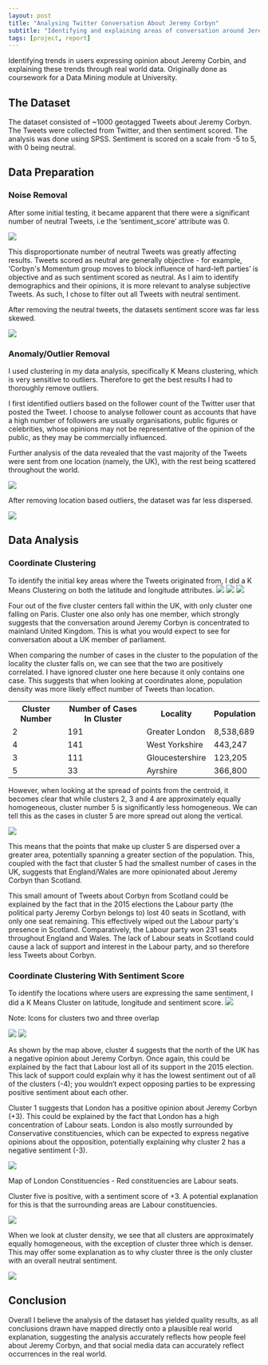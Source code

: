 ```yaml
---
layout: post
title: "Analysing Twitter Conversation About Jeremy Corbyn"
subtitle: "Identifying and explaining areas of conversation around Jeremy Corbyn."
tags: [project, report]
---
```


Identifying trends in users expressing opinion about Jeremy Corbin, and explaining these trends through real world data. Originally done as coursework for a Data Mining module at University.

<h2>The Dataset</h2>
The dataset consisted of ~1000 geotagged Tweets about Jeremy Corbyn. The Tweets were collected from Twitter, and then sentiment scored. The analysis was done using SPSS. Sentiment is scored on a scale from -5 to 5, with 0 being neutral. 

<h2>Data Preparation</h2>
<h3>Noise Removal</h3>
<p>After some initial testing, it became apparent that there were a significant number of neutral Tweets, i.e  the ‘sentiment_score’ attribute was 0.</p>

<div class="text-center">
	<img src="{{ site.url | append: '/img/jeremy-corbyn-twitter-analysis/histogram1.png' }}" class="img-center">
</div>

This disproportionate number of neutral Tweets was greatly affecting results. Tweets scored as neutral are generally objective - for example, ‘Corbyn's Momentum group moves to block influence of hard-left parties’ is objective and as such sentiment scored as neutral. As I aim to identify demographics and their opinions, it is more relevant to analyse subjective Tweets. As such, I chose to filter out all Tweets with neutral sentiment.

After removing the neutral tweets, the datasets sentiment score was far less skewed.

<img src="{{ site.url | append: '/img/jeremy-corbyn-twitter-analysis/histogram2.png' }}" class="img-center">

<h3>Anomaly/Outlier Removal</h3>
I used clustering in my data analysis, specifically K Means clustering, which is very sensitive to outliers. Therefore to get the best results I had to thoroughly remove outliers.

I first identified outliers based on the follower count of the Twitter user that posted the Tweet. I choose to analyse follower count as accounts that have a high number of followers are usually organisations, public figures or celebrities, whose opinions may not be representative of the opinion of the public, as they may be commercially influenced.

Further analysis of the data revealed that the vast majority of the Tweets were sent from one location (namely, the UK), with the rest being scattered throughout the world.

<img src="{{ site.url | append: '/img/jeremy-corbyn-twitter-analysis/scatter1.png' }}" class="img-center">

After removing location based outliers, the dataset was far less dispersed.

<img src="{{ site.url | append: '/img/jeremy-corbyn-twitter-analysis/scatter2.png' }}" class="img-center">

<h2>Data Analysis</h2>

<h3>Coordinate Clustering</h3>
To identify the initial key areas where the Tweets originated from, I did a K Means Clustering on both the latitude and longitude attributes. 

<img src="{{ site.url | append: '/img/jeremy-corbyn-twitter-analysis/cluster1.png' }}" class="img-center">
<img src="{{ site.url | append: '/img/jeremy-corbyn-twitter-analysis/cluster1table1.png' }}" class="img-center">
<img src="{{ site.url | append: '/img/jeremy-corbyn-twitter-analysis/cluster1table2.png' }}" class="img-center">

Four out of the five cluster centers fall within the UK, with only cluster one falling on Paris. Cluster one also only has one member, which strongly suggests that the conversation around Jeremy Corbyn is concentrated to mainland United Kingdom. This is what you would expect to see for conversation about a UK member of parliament.

When comparing the number of cases in the cluster to the population of the locality the cluster falls on, we can see that the two are positively correlated. I have ignored cluster one here because it only contains one case. This suggests that when looking at coordinates alone, population density was more likely effect number of Tweets than location.

<table>
	<tr>
		<th>Cluster Number</th>
		<th>Number of Cases In Cluster</th>
		<th>Locality</th>
		<th>Population</th>
	</tr>
	<tr>
		<td>2</td>
		<td>191</td>
		<td>Greater London</td>
		<td>8,538,689</td>
	</tr>
	<tr>
		<td>4</td>
		<td>141</td>
		<td>West Yorkshire</td>
		<td>443,247</td>
	</tr>
	<tr>
		<td>3</td>
		<td>111</td>
		<td>Gloucestershire</td>
		<td>123,205</td>
	</tr>
	<tr>
		<td>5</td>
		<td>33</td>
		<td>Ayrshire </td>
		<td>366,800</td>
	</tr>
</table>

However, when looking at the spread of points from the centroid, it becomes clear that while clusters 2, 3 and 4 are approximately equally homogeneous, cluster number 5 is significantly less homogeneous. We can tell this as the cases in cluster 5 are more spread out along the vertical.

<img src="{{ site.url | append: '/img/jeremy-corbyn-twitter-analysis/cluster1scatter1.png' }}" class="img-center">

This means that the points that make up cluster 5 are dispersed over a greater area, potentially spanning a greater section of the population. This, coupled with the fact that cluster 5 had the smallest number of cases in the UK, suggests that England/Wales are more opinionated about Jeremy Corbyn than Scotland. 

This small amount of Tweets about Corbyn from Scotland could be explained by the fact that in the 2015 elections the Labour party (the political party Jeremy Corbyn belongs to) lost 40 seats in Scotland, with only one seat remaining. This effectively wiped out the Labour party's presence in Scotland. Comparatively, the Labour party won 231 seats throughout England and Wales. The lack of Labour seats in Scotland could cause a lack of support and interest in the Labour party, and so therefore less Tweets about Corbyn.

<h3>Coordinate Clustering With Sentiment Score</h3>
To identify the locations where users are expressing the same sentiment, I did a K Means Cluster on latitude, longitude and sentiment score.

<img src="{{ site.url | append: '/img/jeremy-corbyn-twitter-analysis/cluster2.png' }}" class="img-center">
<p class="text-center">Note: Icons for clusters two and three overlap</p>
<img src="{{ site.url | append: '/img/jeremy-corbyn-twitter-analysis/cluster2table1.png' }}" class="img-center">
<img src="{{ site.url | append: '/img/jeremy-corbyn-twitter-analysis/cluster2table2.png' }}" class="img-center">

As shown by the map above, cluster 4 suggests that the north of the UK has a negative opinion about Jeremy Corbyn. Once again, this could be explained by the fact that Labour lost all of its support in the 2015 election. This lack of support could explain why it has the lowest sentiment out of all of the clusters (-4); you wouldn’t expect opposing parties to be expressing positive sentiment about each other.

Cluster 1 suggests that London has a positive opinion about Jeremy Corbyn (+3). This could be explained by the fact that London has a high concentration of Labour seats. London is also mostly surrounded by Conservative constituencies, which can be expected to express negative opinions about the opposition, potentially explaining why cluster 2 has a negative sentiment (-3).

<img src="{{ site.url | append: '/img/jeremy-corbyn-twitter-analysis/londonconstituencies.png' }}" class="img-center">
<p class="text-center">Map of London Constituencies - Red constituencies are Labour seats.</p>

Cluster five is positive, with a sentiment score of +3. A potential explanation for this is that the surrounding areas are Labour constituencies. 

<img src="{{ site.url | append: '/img/jeremy-corbyn-twitter-analysis/constituencies.png' }}" class="img-center">

When we look at cluster density, we see that all clusters are approximately equally homogeneous, with the exception of cluster three which is denser. This may offer some explanation as to why cluster three is the only cluster with an overall neutral sentiment.

<img src="{{ site.url | append: '/img/jeremy-corbyn-twitter-analysis/cluster2scatter1.png' }}" class="img-center">

<h2>Conclusion</h2>
Overall I believe the analysis of the dataset has yielded quality results, as all conclusions drawn have mapped directly onto a plausible real world explanation, suggesting the analysis accurately reflects how people feel about Jeremy Corbyn, and that social media data can accurately reflect occurrences in the real world.
